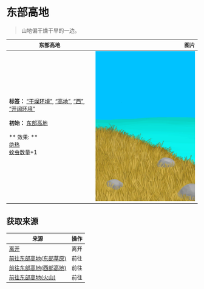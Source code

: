 # 东部高地  
> 山地偏干燥干旱的一边。  
  
  东部高地  |   图片   
 ----  |  ----:   
 **标签：**	[“干燥环境”](tag_EnvDry.md), [“高地”](tag_Highland.md), [“西”](tag_West.md), [“开阔环境”](tag_EnvOpen.md)<br><br>**初始：**	[东部高地](HighlandsEastern.md)<br><br>** 效果: **<br>[绝热](InsulationHeat.md)<br>[蚊虫数量](BugPopulation.md)+1  |  ![](Sprite/HighlandsEastern.png)   
  
## 获取来源  
来源  |  操作  
----  |  ----  
[离开](TunnelExit.md)  |  离开  
[前往东部高地(东部草原)](Path_GrasslandsEToHighlandsE.md)  |  前往  
[前往东部高地(西部高地)](Path_HighlandsWToHighlandsE.md)  |  前往  
[前往东部高地(火山)](Path_VolcanoToHighlandsE.md)  |  前往  
